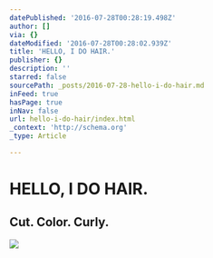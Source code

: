 ```yaml
---
datePublished: '2016-07-28T00:28:19.498Z'
author: []
via: {}
dateModified: '2016-07-28T00:28:02.939Z'
title: 'HELLO, I DO HAIR.'
publisher: {}
description: ''
starred: false
sourcePath: _posts/2016-07-28-hello-i-do-hair.md
inFeed: true
hasPage: true
inNav: false
url: hello-i-do-hair/index.html
_context: 'http://schema.org'
_type: Article

---
```

# **HELLO, I DO HAIR.**

## Cut. Color. Curly.
![](https://the-grid-user-content.s3-us-west-2.amazonaws.com/29cea911-b229-4b0a-83b7-a9357700d7f0.jpg)
